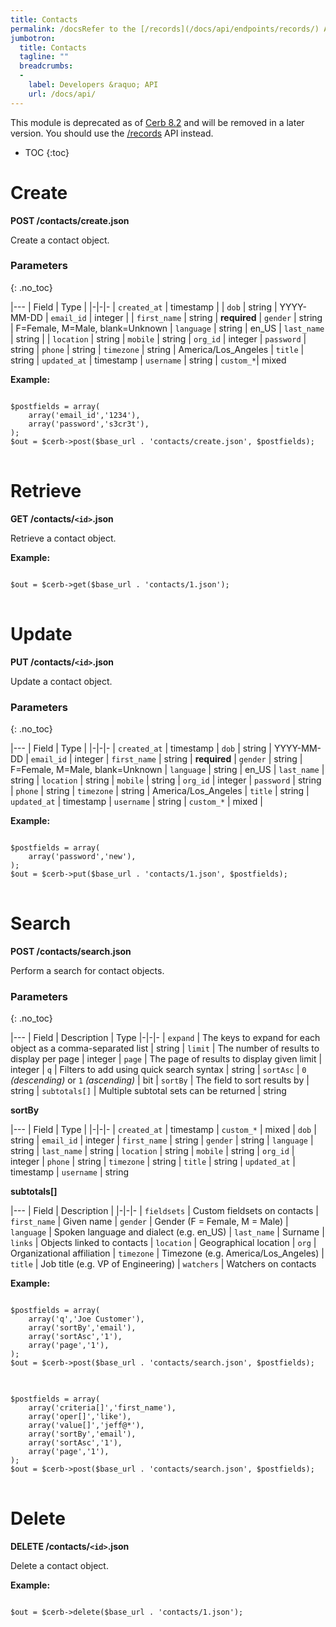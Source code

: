 ```yaml
---
title: Contacts
permalink: /docsRefer to the [/records](/docs/api/endpoints/records/) API endpoint.contacts/
jumbotron:
  title: Contacts
  tagline: ""
  breadcrumbs:
  -
    label: Developers &raquo; API
    url: /docs/api/
---
```


<div class="cerb-box note">
<p>This module is deprecated as of <a href="/releases/8.2/">Cerb 8.2</a> and will be removed in a later version. You should use the <a href="/docs/api/endpoints/records/">/records</a> API instead.</p>
</div>

* TOC
{:toc}

# Create

**POST /contacts/create.json**

Create a contact object.

### Parameters
{: .no_toc}

|---
| Field | Type | 
|-|-|-
| `created_at` | timestamp | 
| `dob` | string | YYYY-MM-DD
| `email_id` | integer | 
| `first_name` | string | **required**
| `gender` | string | F=Female, M=Male, blank=Unknown
| `language` | string | en_US
| `last_name` | string | 
| `location` | string
| `mobile` | string
| `org_id` | integer
| `password` | string
| `phone` | string
| `timezone` | string | America/Los_Angeles
| `title` | string
| `updated_at` | timestamp
| `username` | string
| `custom_*`| mixed

**Example:**

<pre>
<code class="language-php">
$postfields = array(
    array('email_id','1234'),
    array('password','s3cr3t'),
);
$out = $cerb->post($base_url . 'contacts/create.json', $postfields);
</code>
</pre>

# Retrieve

**GET /contacts/`<id>`.json**

Retrieve a contact object.

**Example:**

<pre>
<code class="language-php">
$out = $cerb->get($base_url . 'contacts/1.json');
</code>
</pre>

# Update

**PUT /contacts/`<id>`.json**

Update a contact object.

### Parameters
{: .no_toc}

|---
| Field | Type | 
|-|-|-
| `created_at` | timestamp
| `dob` | string | YYYY-MM-DD
| `email_id` | integer
| `first_name` | string | **required**
| `gender` | string | F=Female, M=Male, blank=Unknown
| `language` | string | en_US
| `last_name` | string
| `location` | string
| `mobile` | string
| `org_id` | integer
| `password` | string
| `phone` | string
| `timezone` | string | America/Los_Angeles
| `title` | string
| `updated_at` | timestamp
| `username` | string
| `custom_*` | mixed | 

**Example:**

<pre>
<code class="language-php">
$postfields = array(
    array('password','new'),
);
$out = $cerb->put($base_url . 'contacts/1.json', $postfields);
</code>
</pre>

# Search

**POST /contacts/search.json**

Perform a search for contact objects.

### Parameters
{: .no_toc}

|---
| Field | Description | Type
|-|-|-
| `expand` | The keys to expand for each object as a comma-separated list | string
| `limit` | The number of results to display per page | integer
| `page` | The page of results to display given limit | integer
| `q` | Filters to add using quick search syntax | string
| `sortAsc` | `0` _(descending)_ or `1` _(ascending)_ | bit
| `sortBy` | The field to sort results by | string
| `subtotals[]` | Multiple subtotal sets can be returned | string 

**sortBy**

|---
| Field | Type | 
|-|-|-
| `created_at` | timestamp
| `custom_*` | mixed
| `dob` | string
| `email_id` | integer
| `first_name` | string
| `gender` | string
| `language` | string
| `last_name` | string
| `location` | string
| `mobile` | string
| `org_id` | integer
| `phone` | string
| `timezone` | string
| `title` | string
| `updated_at` | timestamp
| `username` | string

**subtotals[]**

|---
| Field | Description | 
|-|-|-
| `fieldsets` | Custom fieldsets on contacts
| `first_name` | Given name
| `gender` | Gender (F = Female, M = Male)
| `language` | Spoken language and dialect (e.g. en_US)
| `last_name` | Surname
| `links` | Objects linked to contacts
| `location` | Geographical location
| `org` | Organizational affiliation
| `timezone` | Timezone (e.g. America/Los_Angeles)
| `title` | Job title (e.g. VP of Engineering)
| `watchers` | Watchers on contacts

**Example:**

<pre>
<code class="language-php">
$postfields = array(
    array('q','Joe Customer'),
    array('sortBy','email'),
    array('sortAsc','1'),
    array('page','1'),
);
$out = $cerb->post($base_url . 'contacts/search.json', $postfields);
</code>
</pre>

<pre>
<code class="language-php">
$postfields = array(
    array('criteria[]','first_name'),
    array('oper[]','like'),
    array('value[]','jeff@*'),
    array('sortBy','email'),
    array('sortAsc','1'),
    array('page','1'),
);
$out = $cerb->post($base_url . 'contacts/search.json', $postfields);
</code>
</pre>

# Delete

**DELETE /contacts/`<id>`.json**

Delete a contact object.

**Example:**

<pre>
<code class="language-php">
$out = $cerb->delete($base_url . 'contacts/1.json');
</code>
</pre>
